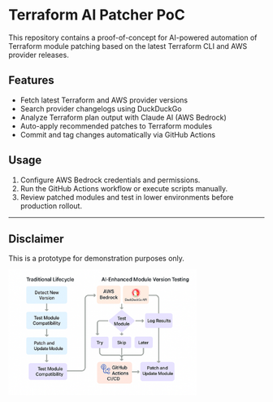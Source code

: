 # Terraform AI Patcher PoC

This repository contains a proof-of-concept for AI-powered automation of Terraform module patching
based on the latest Terraform CLI and AWS provider releases.

## Features

- Fetch latest Terraform and AWS provider versions
- Search provider changelogs using DuckDuckGo
- Analyze Terraform plan output with Claude AI (AWS Bedrock)
- Auto-apply recommended patches to Terraform modules
- Commit and tag changes automatically via GitHub Actions

## Usage

1. Configure AWS Bedrock credentials and permissions.
2. Run the GitHub Actions workflow or execute scripts manually.
3. Review patched modules and test in lower environments before production rollout.

---

## Disclaimer
This is a prototype for demonstration purposes only.

<img src="Compare_Terraform_Patching_TraditionalLifecycle_and_AIEnhanced.png" alt="Logo" width="370"/>